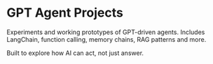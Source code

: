 # GPT Agent Projects

Experiments and working prototypes of GPT-driven agents. Includes LangChain, function calling, memory chains, RAG patterns and more.

Built to explore how AI can act, not just answer.
